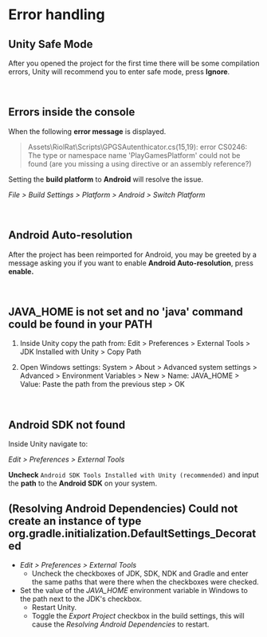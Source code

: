 # Error handling

## Unity Safe Mode
After you opened the project for the first time there will be some compilation errors, Unity will recommend you to enter safe mode, press **Ignore**.

<br/>

## Errors inside the console
When the following **error message** is displayed.
> Assets\RiolRat\Scripts\GPGSAutenthicator.cs(15,19): error CS0246: The type or namespace name 'PlayGamesPlatform' could not be found (are you missing a using directive or an assembly reference?)

Setting the **build platform** to **Android** will resolve the issue.

*File > Build Settings > Platform > Android > Switch Platform*

<br/>

## Android Auto-resolution
After the project has been reimported for Android, you may be greeted by a message
asking you if you want to enable **Android Auto-resolution**, press **enable.**

<br/>

## JAVA_HOME is not set and no 'java' command could be found in your PATH
1) Inside Unity copy the path from: Edit > Preferences > External Tools > JDK Installed with Unity > Copy Path

2) Open Windows settings: System > About > Advanced system settings > Advanced > Environment Variables > New > Name: JAVA_HOME > Value: Paste the path from the previous step > OK

<br/>

## Android SDK not found
Inside Unity navigate to:

*Edit > Preferences > External Tools*

**Uncheck** `Android SDK Tools Installed with Unity (recommended)` and input the **path** to the **Android SDK** on your system.

## (Resolving Android Dependencies) Could not create an instance of type org.gradle.initialization.DefaultSettings_Decorated
- *Edit > Preferences > External Tools*
    - Uncheck the checkboxes of JDK, SDK, NDK and Gradle and enter the same paths that were there when the checkboxes were checked. 
- Set the value of the *JAVA_HOME* environment variable in Windows to the path next to the JDK's checkbox.
    - Restart Unity.
    - Toggle the *Export Project* checkbox in the build settings, this will cause the *Resolving Android Dependencies* to restart.
